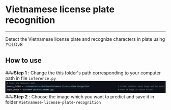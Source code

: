 # **Vietnamese license plate recognition**
---
 Detect the Vietnamese license plate and recognize characters in plate using YOLOv8
## How to use
###**Step 1** : Change the this folder's path corresponding to your computer path in file ```inference.py```
![](z4862050466900_4bf9c90db9e61c8bbf5add149774035a.jpg)
###**Step 2** : Choose the image which you want to predict and save it in folder ```Vietnamese-license-plate-recognition```
